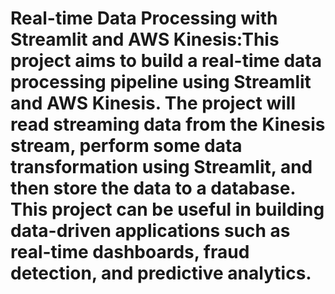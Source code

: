 #  Real-time Data Processing with Streamlit and AWS Kinesis:This project aims to build a real-time data processing pipeline using Streamlit and AWS Kinesis. The project will read streaming data from the Kinesis stream, perform some data transformation using Streamlit, and then store the data to a database. This project can be useful in building data-driven applications such as real-time dashboards, fraud detection, and predictive analytics.